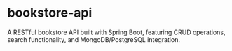 # bookstore-api
A RESTful bookstore API built with Spring Boot, featuring CRUD operations, search functionality, and MongoDB/PostgreSQL integration.
